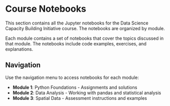 # Course Notebooks

This section contains all the Jupyter notebooks for the Data Science Capacity Building Initiative course. The notebooks are organized by module.

Each module contains a set of notebooks that cover the topics discussed in that module. The notebooks include code examples, exercises, and explanations.

## Navigation

Use the navigation menu to access notebooks for each module:

- **Module 1**: Python Foundations - Assignments and solutions
- **Module 2**: Data Analysis - Working with pandas and statistical analysis
- **Module 3**: Spatial Data - Assessment instructions and examples

```{tableofcontents}
```
